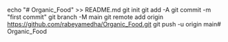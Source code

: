 echo "# Organic_Food" >> README.md
git init
git add -A
git commit -m "first commit"
git branch -M main
git remote add origin https://github.com/rabeyamedha/Organic_Food.git
git push -u origin main#   O r g a n i c _ F o o d  
 